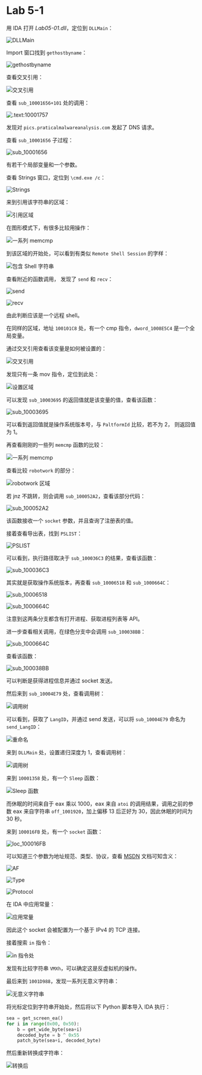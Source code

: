 # Lab 5-1

用 IDA 打开 *Lab05-01.dll*，定位到 `DLLMain`：

![DLLMain](https://raw.githubusercontent.com/genskyff/image-hosting/main/images/202205182322520.png)

Import 窗口找到 `gethostbyname`：

![gethostbyname](https://raw.githubusercontent.com/genskyff/image-hosting/main/images/202205182322009.png)

查看交叉引用：

![交叉引用](https://raw.githubusercontent.com/genskyff/image-hosting/main/images/202205182322122.png)

查看 `sub_10001656+101` 处的调用：

![.text:10001757](https://raw.githubusercontent.com/genskyff/image-hosting/main/images/202205182322278.png)

发现对 `pics.praticalmalwareanalysis.com` 发起了 DNS 请求。

查看 `sub_10001656` 子过程：

![sub_10001656](https://raw.githubusercontent.com/genskyff/image-hosting/main/images/202205182322741.png)

有若干个局部变量和一个参数。

查看 Strings 窗口，定位到 `\cmd.exe /c`：

![Strings](https://raw.githubusercontent.com/genskyff/image-hosting/main/images/202205182322153.png)

来到引用该字符串的区域：

![引用区域](https://raw.githubusercontent.com/genskyff/image-hosting/main/images/202205182322302.png)

在图形模式下，有很多比较用操作：

![一系列 memcmp](https://raw.githubusercontent.com/genskyff/image-hosting/main/images/202205182322405.png)

到该区域的开始处，可以看到有类似 `Remote Shell Session` 的字样：

![包含 Shell 字符串](https://raw.githubusercontent.com/genskyff/image-hosting/main/images/202205182322355.png)

查看附近的函数调用， 发现了 `send` 和  `recv`：

![send](https://raw.githubusercontent.com/genskyff/image-hosting/main/images/202205182322525.png)

![recv](https://raw.githubusercontent.com/genskyff/image-hosting/main/images/202205182322431.png)

由此判断应该是一个远程 shell。

在同样的区域，地址 `100101C8` 处，有一个 cmp 指令，`dword_1008E5C4` 是一个全局变量。

通过交叉引用查看该变量是如何被设置的：

![交叉引用](https://raw.githubusercontent.com/genskyff/image-hosting/main/images/202205182322596.png)

发现只有一条 mov 指令，定位到此处：

![设置区域](https://raw.githubusercontent.com/genskyff/image-hosting/main/images/202205182322706.png)

可以发现 `sub_10003695` 的返回值就是该变量的值，查看该函数：

![sub_10003695](https://raw.githubusercontent.com/genskyff/image-hosting/main/images/202205182322237.png)

可以看到返回值就是操作系统版本号，与 `PaltformId` 比较，若不为 2， 则返回值为 1。

再查看刚刚的一些列 `memcmp` 函数的比较：

![一系列 memcmp](https://raw.githubusercontent.com/genskyff/image-hosting/main/images/202205182322873.png)

查看比较 `robotwork` 的部分：

![robotwork 区域](https://raw.githubusercontent.com/genskyff/image-hosting/main/images/202205182322678.png)

若 jnz 不跳转，则会调用 `sub_100052A2`，查看该部分代码：

![sub_100052A2](https://raw.githubusercontent.com/genskyff/image-hosting/main/images/202205182322874.png)

该函数接收一个 `socket` 参数，并且查询了注册表的值。

接着查看导出表，找到 `PSLIST`：

![PSLIST](https://raw.githubusercontent.com/genskyff/image-hosting/main/images/202205182322039.png)

可以看到，执行路径取决于 `sub_100036C3` 的结果，查看该函数：

![sub_100036C3](https://raw.githubusercontent.com/genskyff/image-hosting/main/images/202205182321379.png)

其实就是获取操作系统版本，再查看 `sub_10006518` 和 `sub_1000664C`：

![sub_10006518](https://raw.githubusercontent.com/genskyff/image-hosting/main/images/202205182321808.png)

![sub_1000664C](https://raw.githubusercontent.com/genskyff/image-hosting/main/images/202205182321313.png)

注意到这两条分支都含有打开进程、获取进程列表等 API。

进一步查看相关调用，在绿色分支中会调用 `sub_100038BB`：

![sub_1000664C](https://raw.githubusercontent.com/genskyff/image-hosting/main/images/202205182321079.png)

查看该函数：

![sub_100038BB](https://raw.githubusercontent.com/genskyff/image-hosting/main/images/202205182321068.png)

可以判断是获得进程信息并通过 socket 发送。

然后来到 `sub_10004E79` 处，查看调用树：

![调用树](https://raw.githubusercontent.com/genskyff/image-hosting/main/images/202205182321661.png)

可以看到，获取了 `LangID`，并通过 send 发送，可以将 `sub_10004E79` 命名为 `send_LangID`：

![重命名](https://raw.githubusercontent.com/genskyff/image-hosting/main/images/202205182321681.png)

来到 `DLLMain` 处，设置递归深度为 1，查看调用树：

![调用树](https://raw.githubusercontent.com/genskyff/image-hosting/main/images/202205182321238.png)

来到 `10001358` 处，有一个 `Sleep` 函数：

![Sleep 函数](https://raw.githubusercontent.com/genskyff/image-hosting/main/images/202205182321358.png)

而休眠的时间来自于 eax 乘以 1000，eax 来自 `atoi` 的调用结果，调用之前的参数 eax 来自字符串 `off_1001920`，加上偏移 13 后正好为 30，因此休眠的时间为 30 秒。

来到 `100016FB` 处，有一个 `socket` 函数：

![loc_100016FB](https://raw.githubusercontent.com/genskyff/image-hosting/main/images/202205182321721.png)

可以知道三个参数为地址规范、类型、协议，查看 [MSDN](https://docs.microsoft.com/en-us/windows/win32/api/winsock2/nf-winsock2-socket) 文档可知含义：

![AF](https://raw.githubusercontent.com/genskyff/image-hosting/main/images/202205182321024.png)

![Type](https://raw.githubusercontent.com/genskyff/image-hosting/main/images/202205182321709.png)

![Protocol](https://raw.githubusercontent.com/genskyff/image-hosting/main/images/202205182321469.png)

在 IDA 中应用常量：

![应用常量](https://raw.githubusercontent.com/genskyff/image-hosting/main/images/202205182321129.png)

因此这个 socket 会被配置为一个基于 IPv4 的 TCP 连接。

接着搜索 `in` 指令：

![in 指令处](https://raw.githubusercontent.com/genskyff/image-hosting/main/images/202205182321857.png)

发现有比较字符串 `VMXh`，可以确定这是反虚拟机的操作。

最后来到 `1001D988`，发现一系列无意义字符串：

![无意义字符串](https://raw.githubusercontent.com/genskyff/image-hosting/main/images/202205182321561.png)

将光标定位到字符串开始处，然后将以下 Python 脚本导入 IDA 执行：

```python
sea = get_screen_ea()
for i in range(0x00, 0x50):
    b = get_wide_byte(sea+i)
    decoded_byte = b ^ 0x55
    patch_byte(sea+i, decoded_byte)
```

然后重新转换成字符串：

![转换后](E:\ProgData\ImgCache\image-20220518231329303.png)

